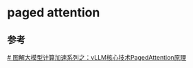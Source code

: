 # paged attention


## 参考

[# 图解大模型计算加速系列之：vLLM核心技术PagedAttention原理](https://zhuanlan.zhihu.com/p/691038809)
